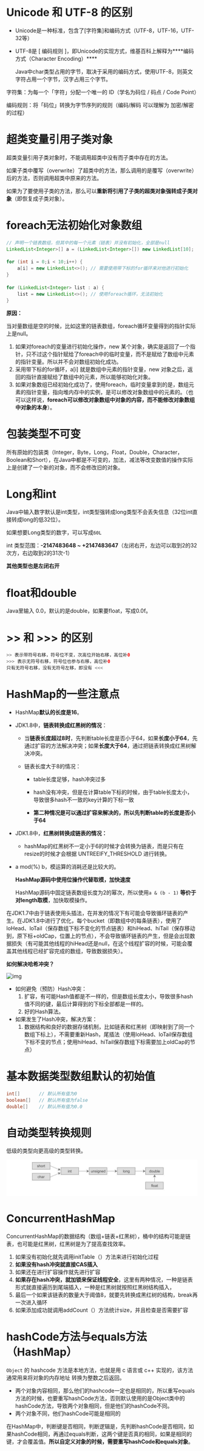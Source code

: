 # Unicode 和 UTF-8 的区别

* Unicode是一种标准，包含了[字符集]和编码方式（UTF-8，UTF-16，UTF-32等）

* UTF-8是 [ 编码规则 ]，即Unicode的实现方式，维基百科上解释为***\*编码方式（Character Encoding）\****

  Java中char类型占用的字节，取决于采用的编码方式，使用UTF-8，则英文字符占用一个字节，汉字占用三个字节。

字符集：为每一个「字符」分配一个唯一的 ID（学名为码位 / 码点 / Code Point）

编码规则：将「码位」转换为字节序列的规则（编码/解码 可以理解为 加密/解密 的过程）



# 超类变量引用子类对象

超类变量引用子类对象时，不能调用超类中没有而子类中存在的方法。

如果子类中覆写（overwrite）了超类中的方法，那么调用的是覆写（overwrite）后的方法，否则调用超类中原来的方法。

如果为了要使用子类的方法，那么可以**重新将引用了子类的超类对象强转成子类对象**（即恢复成子类对象）。



# foreach无法初始化对象数组

```java
// 声明一个链表数组，但其中的每一个元素（链表）并没有初始化，全部是null
LinkedList<Integer>[] a = (LinkedList<Integer>[]) new LinkedList[10];

for (int i = 0;i < 10;i++) {
    a[i] = new LinkedList<>(); // 需要使用带下标的for循环来对他进行初始化
}

for (LinkedList<Integer> list : a) {
    list = new LinkedList<>(); // 使用foreach循环，无法初始化
}
```

**原因：**

当对量数组是空的时候，比如这里的链表数组，foreach循环变量得到的指针实际上是null。

1. 如果对foreach的变量进行初始化操作，new 某个对象，确实是返回了一个指针，只不过这个指针赋给了foreach中的临时变量，而不是赋给了数组中元素的指针变量。所以并不会对数组初始化成功。
2. 采用带下标的for循环，a[i] 就是数组中元素的指针变量，new 对象之后，返回的指针直接赋给了数组中的元素，所以能够初始化对象。
3. 如果对象数组已经初始化成功了，使用foreach，临时变量拿到的是，数组元素的指针变量，指向堆内存中的实例，是可以修改对象数组中的元素的。（也可以这样说，**foreach可以修改对象数组中对象的内容，而不能修改对象数组中对象的本身**）。



# 包装类型不可变

所有原始的包装类（Integer，Byte，Long，Float，Double，Character，Boolean和Short），在Java中都是不可变的，加法，减法等改变数值的操作实际上是创建了一个新的对象，而不会修改旧的对象。



# Long和int

Java中输入数字默认是int类型，int类型强转成long类型不会丢失信息（32位int直接转成long的低32位）。

如果想要Long类型的数字，可以写成`60L`

int 类型范围：**-2147483648 ~ +2147483647**（左闭右开，左边可以取到2的32次方，右边取到2的31次-1）

**其他类型也是左闭右开**



# float和double

Java里输入 0.0，默认的是double，如果要float，写成0.0f。

# >> 和 >>> 的区别

```java
>> 表示带符号右移，符号位不变，次高位开始右移，高位补0
>>> 表示无符号右移，符号位也参与右移，高位补0
只有无符号右移，没有无符号左移，即没有 <<<
```



# HashMap的一些注意点

* HashMap**默认的长度是16**。

* JDK1.8中，**链表转换成红黑树的情况**：

  * 当**链表长度超过8时**，先判断table长度是否小于64，如果**长度小于64**，先通过扩容的方法解决冲突；如果**长度大于64**，通过把链表转换成红黑树解决冲突。

  * 链表长度大于8的情况：

    * table长度足够，hash冲突过多

    * hash没有冲突，但是在计算table下标的时候，由于table长度太小，导致很多hash不一致的key计算的下标一致

    * **第二种情况是可以通过扩容来解决的，所以先判断table的长度是否小于64**

      

* JDK1.8中，**红黑树转换成链表的情况：**

  * hashMap的红黑树不一定小于6的时候才会转换为链表，而是只有在resize的时候才会根据 UNTREEIFY_THRESHOLD 进行转换。



* a mod(%) b，模运算的消耗还是比较大的。

  **HashMap源码中使用位操作代替取模，加快速度**

  HashMap源码中固定链表数组长度为2的幂次，所以使用`a & (b - 1)` **等价于对length取模**，加快取模操作。



在JDK1.7中由于链表使用头插法，在并发的情况下有可能会导致循环链表的产生。在JDK1.8中进行了优化，每个bucket（即数组中的每条链表），使用了 loHead、loTail（保存数组下标不变化的节点链表）和hiHead、hiTail（保存移动到，原下标+oldCap，位置上的节点），不会导致循环链表的产生，但是会出现数据损失（有可能其他线程的hiHead还是null，在这个线程扩容的时候，可能会覆盖其他线程已经扩容完成的数组，导致数据损失）。



**如何解决哈希冲突？**

![img](https://upload-images.jianshu.io/upload_images/944365-7621b15f58e87a66.png?imageMogr2/auto-orient/strip|imageView2/2/w/1200/format/webp)

* 如何避免（预防）Hash冲突：
  1. 扩容，有可能Hash值都是不一样的，但是数组长度太小，导致很多hash值不同的键，最后计算得到的下标全部都是一样的。
  2. 好的Hash算法。
* 如果发生了Hash冲突，解决方案：
  1. 数据结构和良好的数据存储机制，比如链表和红黑树（即映射到了同一个数组下标上），不需要重新Hash，尾插法（使用loHead、loTail保存数组下标不变的节点；使用hiHead、hiTail保存数组下标需要加上oldCap的节点）



# 基本数据类型数组默认的初始值

```java
int[]       // 默认所有值为0
boolean[]   // 默认所有值为false
double[]    // 默认所有值为0.0
```



# 自动类型转换规则

低级的类型向更高级的类型转换。

![image-20201216092854920](基础.assets/image-20201216092854920.png)



# ConcurrentHashMap

ConcurrentHashMap的数据结构（数组+链表+红黑树），桶中的结构可能是链表，也可能是红黑树，红黑树是为了提高查找效率。

1. 如果没有初始化就先调用initTable（）方法来进行初始化过程
2. **如果没有hash冲突就直接CAS插入**
3. 如果还在进行扩容操作就先进行扩容
4. **如果存在hash冲突，就加锁来保证线程安全**，这里有两种情况，一种是链表形式就直接遍历到尾端插入，一种是红黑树就按照红黑树结构插入，
5. 最后一个如果该链表的数量大于阈值8，就要先转换成黑红树的结构，break再一次进入循环
6. 如果添加成功就调用addCount（）方法统计size，并且检查是否需要扩容



# hashCode方法与equals方法（HashMap）

 `Object` 的 hashcode 方法是本地方法，也就是用 c 语言或 c++ 实现的，该方法通常用来将对象的内存地址 转换为整数之后返回。

* 两个对象内容相同，那么他们的hashcode一定也是相同的，所以重写equals方法的时候，也要重写hashCode方法，否则默认使用的是Object类中的hashCode方法，导致两个对象相同，但是他们的hashCode不同。
* 两个对象不同，他们hashCode可能是相同的



在HashMap中，判断键是否相同，判断逻辑是，先判断hashCode是否相同，如果hashCode相同，再通过equals判断，这两个键是否真的相同，如果是相同的键，才会覆盖值。**所以自定义对象的时候，需要重写hashCode和equals对象**。

